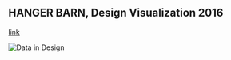 ## HANGER BARN, Design Visualization 2016

[link](http://www.folioarch.com/#/hanger-barn/)

![Data in Design](https://namjulee.github.io/njs-lab-public/project/2016-hanger-bar/2016-hanger-bar.jpg)